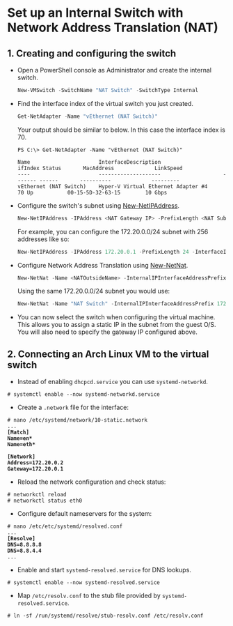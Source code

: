 # Set up an Internal Switch with Network Address Translation (NAT)

## 1. Creating and configuring the switch

- Open a PowerShell console as Administrator and create the internal switch.

    ```powershell
    New-VMSwitch -SwitchName "NAT Switch" -SwitchType Internal
    ```

- Find the interface index of the virtual switch you just created.
    ```powershell
    Get-NetAdapter -Name "vEthernet (NAT Switch)"
    ```

    Your output should be similar to below. In this case the interface index is 70.

    ```console
    PS C:\> Get-NetAdapter -Name "vEthernet (NAT Switch)"

    Name                      InterfaceDescription                    ifIndex Status       MacAddress             LinkSpeed
    ----                      --------------------                    ------- ------       ----------             ---------
    vEthernet (NAT Switch)    Hyper-V Virtual Ethernet Adapter #4          70 Up           00-15-5D-32-63-15        10 Gbps

    ```

- Configure the switch's subnet using [New-NetIPAddress](https://docs.microsoft.com/powershell/module/nettcpip/New-NetIPAddress).

    ```powershell
    New-NetIPAddress -IPAddress <NAT Gateway IP> -PrefixLength <NAT Subnet Prefix Length> -InterfaceIndex <ifIndex>
    ```

    For example, you can configure the 172.20.0.0/24 subnet with 256 addresses like so:

    ```powershell
    New-NetIPAddress -IPAddress 172.20.0.1 -PrefixLength 24 -InterfaceIndex 70
    ```

- Configure Network Address Translation using [New-NetNat](https://docs.microsoft.com/en-us/powershell/module/netnat/New-NetNat).

    ```powershell
    New-NetNat -Name <NATOutsideName> -InternalIPInterfaceAddressPrefix <NAT subnet prefix>
    ```

    Using the same 172.20.0.0/24 subnet you would use:

    ```powershell
    New-NetNat -Name "NAT Switch" -InternalIPInterfaceAddressPrefix 172.20.0.0/24
    ```

- You can now select the switch when configuring the virtual machine. This allows you to assign a static IP in the
  subnet from the guest O/S. You will also need to specify the gateway IP configured above.

## 2. Connecting an Arch Linux VM to the virtual switch

- Instead of enabling `dhcpcd.service` you can use `systemd-networkd`.

```console
# systemctl enable --now systemd-networkd.service
```

- Create a `.network` file for the interface:

<pre><code># nano /etc/systemd/network/10-static.network
...
<b>[Match]
Name=en*
Name=eth*

[Network]
Address=172.20.0.2
Gateway=172.20.0.1
</b></code></pre>

- Reload the network configuration and check status:

```console
# networkctl reload
# networkctl status eth0
```

- Configure default nameservers for the system:

<pre><code># nano /etc/etc/systemd/resolved.conf
...
<b>[Resolve]
DNS=8.8.8.8
DNS=8.8.4.4
</b>...
</code></pre>

- Enable and start `systemd-resolved.service` for DNS lookups.

```console
# systemctl enable --now systemd-resolved.service
```

- Map `/etc/resolv.conf` to the stub file provided by `systemd-resolved.service`.

```console
# ln -sf /run/systemd/resolve/stub-resolv.conf /etc/resolv.conf
```
